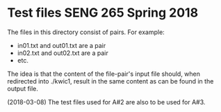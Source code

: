 # Test files SENG 265 Spring 2018

The files in this directory consist of pairs. For example:
* in01.txt and out01.txt are a pair
* in02.txt and out02.txt are a pair
* etc.

The idea is that the content of the file-pair's input file should, when
redirected into ./kwic1, result in the same content as can be found in the
output file.

(2018-03-08)
The test files used for A#2 are also to be used for A#3.
